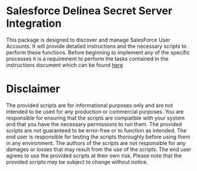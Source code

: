 
# Salesforce Delinea Secret Server Integration

This package is designed to discover and manage SalesForce User Accounts. It will provide detailed instructions and the necessary scripts to perform these functions. Before beginning to implement any of the specific processes it is a requirement to perform the tasks contained in the instructions document which can be found [here](./Instructions.md)


# Disclaimer


The provided scripts are for informational purposes only and are not intended to be used for any production or commercial purposes. You are responsible for ensuring that the scripts are compatible with your system and that you have the necessary permissions to run them. The provided scripts are not guaranteed to be error-free or to function as intended. The end user is responsible for testing the scripts thoroughly before using them in any environment. The authors of the scripts are not responsible for any damages or losses that may result from the use of the scripts. The end user agrees to use the provided scripts at their own risk. Please note that the provided scripts may be subject to change without notice.